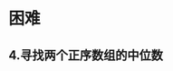 # 困难

## 4.寻找两个正序数组的中位数
<leetcode-link title="4.寻找两个正序数组的中位数" link="https://leetcode.cn/problems/median-of-two-sorted-arrays" />

